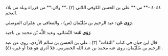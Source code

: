 ٤٠٤٤ -** س:** علي بن الحسن الكوفي اللاني (٢) ،** ولان:** من فزراة وبلد من بلاد العجم.

**رَوَى عَن:** عبد الرحيم بن سُلَيْمان (س) ، والمعافى بن عِمْران الموصلي.

**رَوَى عَنه:** النَّسَائي، وعبد اللَّه بْن محمد بن ناجية.

قال ابن حبان في كتاب "الثقات" (٣) : علي بن الحسن بن سالم الأزدي، روى عن عبد الرحيم بن سُلَيْمان، روى عنه محمد بن عبد الله الحضرمي. فلا أدري هو هذا أو غيره (٤) .